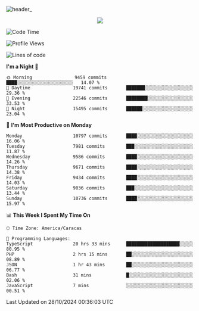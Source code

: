 ![header_](https://github.com/user-attachments/assets/4010d822-ccdc-4198-b608-18c773338d18)


<p align="center">
  <a href="http://www.github.com/thevacs">
    <img src="https://github-readme-streak-stats.herokuapp.com/?user=thevacs&stroke=ffffff&background=1c1917&ring=0891b2&fire=0891b2&currStreakNum=ffffff&currStreakLabel=0891b2&sideNums=ffffff&sideLabels=ffffff&dates=ffffff&hide_border=true" />
  </a>
</p>

<!--START_SECTION:waka-->
![Code Time](http://img.shields.io/badge/Code%20Time-2%2C998%20hrs%208%20mins-blue)

![Profile Views](http://img.shields.io/badge/Profile%20Views-0-blue)

![Lines of code](https://img.shields.io/badge/From%20Hello%20World%20I%27ve%20Written-9.9%20million%20lines%20of%20code-blue)

**I'm a Night 🦉** 

```text
🌞 Morning                9459 commits        ████░░░░░░░░░░░░░░░░░░░░░   14.07 % 
🌆 Daytime                19741 commits       ███████░░░░░░░░░░░░░░░░░░   29.36 % 
🌃 Evening                22546 commits       ████████░░░░░░░░░░░░░░░░░   33.53 % 
🌙 Night                  15495 commits       ██████░░░░░░░░░░░░░░░░░░░   23.04 % 
```
📅 **I'm Most Productive on Monday** 

```text
Monday                   10797 commits       ████░░░░░░░░░░░░░░░░░░░░░   16.06 % 
Tuesday                  7981 commits        ███░░░░░░░░░░░░░░░░░░░░░░   11.87 % 
Wednesday                9586 commits        ████░░░░░░░░░░░░░░░░░░░░░   14.26 % 
Thursday                 9671 commits        ████░░░░░░░░░░░░░░░░░░░░░   14.38 % 
Friday                   9434 commits        ████░░░░░░░░░░░░░░░░░░░░░   14.03 % 
Saturday                 9036 commits        ███░░░░░░░░░░░░░░░░░░░░░░   13.44 % 
Sunday                   10736 commits       ████░░░░░░░░░░░░░░░░░░░░░   15.97 % 
```


📊 **This Week I Spent My Time On** 

```text
🕑︎ Time Zone: America/Caracas

💬 Programming Languages: 
TypeScript               20 hrs 33 mins      ████████████████████░░░░░   80.95 % 
PHP                      2 hrs 15 mins       ██░░░░░░░░░░░░░░░░░░░░░░░   08.89 % 
JSON                     1 hr 43 mins        ██░░░░░░░░░░░░░░░░░░░░░░░   06.77 % 
Bash                     31 mins             █░░░░░░░░░░░░░░░░░░░░░░░░   02.06 % 
JavaScript               7 mins              ░░░░░░░░░░░░░░░░░░░░░░░░░   00.51 % 
```


 Last Updated on 28/10/2024 00:36:03 UTC
<!--END_SECTION:waka-->
